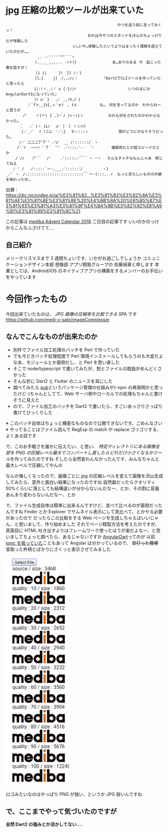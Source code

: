 # jpg 圧縮の比較ツールが出来ていた

```AA
　　　　　　　　　　　　　　　　　　　　　　　　　　　　　　やつを追う前に言っておくッ！
　　　　　　　　　　　　　　　　　　　　　　おれは今やつのスタンドをほんのちょっぴりだが体験した
　　　　　　　　　　　　　　　　　　い…いや…体験したというよりはまったく理解を超えていたのだが……
　　　　　　　　 ,. -‐'''''""¨¨¨ヽ
　　　　 　 　 (.＿＿_,,,... -ｧァﾌ|　　　　　　　　 　あ…ありのまま 今　起こった事を話すぜ！
　 　 　 　 　 |i i|　 　 }!　}} /／|
　　　　 　 　 |l､{　 　j}　/,,ｨ//｜　　　　　　　『Dart2でCLIツールを作っていたと思ったら
　　　　　　　 i|:!ヾ､_ﾉ／ u {:}//ﾍ　　　　　　　　　　　　　　いつのまにかAngularDart5になっていた』
　　　　　　　 |ﾘ u' }　 ,ﾉ　_,!V,ﾊ |
　　 　 　 ／´fト､_{ﾙ{,ィ'ｅﾗ　, ﾀ人　　　　　　な…　何を言ってるのか　わからねーと思うが
　　　　 /' 　 ヾ|宀| {´,)⌒`/ |<ヽﾄiゝ　　　　　　 おれも何をされたのかわからなかった…
　　　　,ﾞ　 ／ )ヽ iLﾚ 　u' |　| ヾｌﾄﾊ〉
　　 　 |／_／　 ﾊ !ニ⊇　'／:} 　V:::::ヽ　　　　　　　　頭がどうにかなりそうだった…
　　　 /／ 二二二7'T'' ／u'　__ /:::::::/｀ヽ
　　　/'´r　-―一ｧ‐ﾞＴ´　'"´ ／::::／-‐ 　＼　　　　 催眠術だとか超スピードだとか
　　 / // 　 广¨´ 　/'　　 ／:::::／´￣｀ヽ ⌒ヽ　 そんなチャチなもんじゃあ　断じてねえ
　　ﾉ ' /　 ノ:::::`ー-､___／:::::／/ 　 　 　 ヽ}
_／｀丶　/::::::::::::::::::::::::::￣`ー-{:::...ｲ  もっと恐ろしいものの片鱗を味わったぜ…
```

出展 : https://dic.nicovideo.jp/a/%E3%81%82...%E3%81%82%E3%82%8A%E3%81%AE%E3%81%BE%E3%81%BE%20%E4%BB%8A%20%E8%B5%B7%E3%81%93%E3%81%A3%E3%81%9F%E4%BA%8B%E3%82%92%E8%A9%B1%E3%81%99%E3%81%9C%21

この記事は [mediba Advent Calendar 2018](https://adventar.org/calendars/3315) 二日目の記事です
いいのかのっけからこんなふざけてて....

## 自己紹介

メリークリスマスまで 3 週間ちょいです、いかがお過ごしでしょうか
コミュニケーションデザイン本部 想像部 アプリ開発グループの 佐藤禎章と申します
本業としては、Android/iOS のネイティブアプリの構築をするメンバーのお手伝いをやっています

# 今回作ったもの

今回出来ていたものは、 _JPG 画像の圧縮率を比較できる SPA_ です
https://github.com/medi-y-sato/imageComplesser

## なんでこんなものが出来たのか

- 別件でファイル加工処理のバッチを Perl で作っていた
- でも今どきバッチ処理程度で Perl 環境インストールしてもらうのも大変だよなあ、モジュールとか面倒だし、と Perl を思い直した
- そこで node/typescript で書いてみたが、割とファイルの取扱がめんどくさかった
- そんな折に Dart2 と Flutter のニュースを耳にした
- 調べてみたら [pub](https://pub.dartlang.org/)というパッケージ管理の仕組みが(-npm の再発明かと思ったけど-)ちゃんとしてて、Web サーバ側やローカルでの処理もちゃんと書けそうに見えた
- ので、ファイル加工のバッチを Dart2 で書いたら、すごいあっさりさっぱり書けてびっくりした

※ このバッチ自体はちょっと機密なものなので公開できないです、ごめんなさい
※ やってることはファイル読んで RegExp の match や replace ゴリゴリする、よくある奴です

で、このお手軽さを誰かに伝えたい、と思い、 *特定ディレクトリにある画像全部を PNG の圧縮レベル最大でコンバートし直したらどれだけ小さくなるかツール*を作ってみたのですね
そしたら全然変わんなかったんです、みんなちゃんと最大レベルで圧縮してやんの

なんか悔しくなったので、画像ごとに jpg の圧縮レベルを変えて画像を沢山生成してみたら、意外と面白い結果になったのですね
自然画だったらクオリティ 50%くらいに落としても結構違いが分からないんだなー、とか、その割に容量あんまり変わらないんだなー、とか

で、ファイル生成自体は簡単に出来るんですけど、並べて比べるのが面倒だったんですね
Finder とか Explorer でサムネイル表示にして見比べて、とかやる必要があったので
だったらこの比較をする Web ページを生成しちゃえばいいじゃん、と思いまして、作り始めました
それでページ精製方法を考えたのですが、真面目に HTML 吐き出すよりはフレームワーク使ったほうが楽だよなー、と思いましてちょっと調べたら、あるじゃないですか [AngularDart](https://webdev.dartlang.org/angular)ってのが
以前 [ionic を扱っていた](https://qiita.com/medi-y-sato/items/9d8f97cdbb663fc48e44)こともあって Angular は分かっているので、 ~~昔打った篠塚~~ 昔取った杵柄とばかりにさくっと表示させてみました

![結果例](結果例.png "結果例")

ロゴみたいなのはやっぱり PNG が強い、というか JPG 弱いんですね

## で、ここまでやって気づいたのですが

**全然 Dart2 の強みとか活かしてない....**
